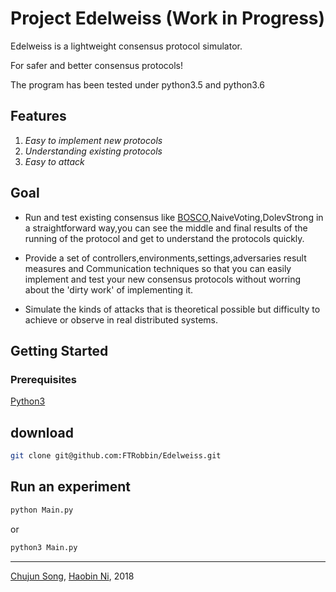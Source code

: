 
# Project Edelweiss (Work in Progress)



Edelweiss is a lightweight consensus protocol simulator.

For safer and better consensus protocols!

The program has been tested under python3.5 and python3.6

## Features

1. *Easy to implement new protocols*
2. *Understanding existing protocols*
3. *Easy to attack*

## Goal

- Run and test existing consensus like [BOSCO](http://www.cs.cornell.edu/projects/Quicksilver/public_pdfs/52180438.pdf),NaiveVoting,DolevStrong in a straightforward way,you can see the
middle and final results of the running of the protocol and get to understand the protocols quickly.

- Provide a set of controllers,environments,settings,adversaries result measures and Communication techniques so that you can easily implement and test your new consensus protocols without worring about the 'dirty work' of implementing it.

- Simulate the kinds of attacks that is theoretical possible but difficulty to achieve or observe in real distributed systems. 

## Getting Started

### Prerequisites

[Python3](https://www.python.org/getit/)

## download

```sh
git clone git@github.com:FTRobbin/Edelweiss.git
```

## Run an experiment

```sh
python Main.py
```

or

```sh
python3 Main.py
```



---

[Chujun Song](https://github.com/SongChujun), [Haobin Ni](https://github.com/FTRobbin), 2018
